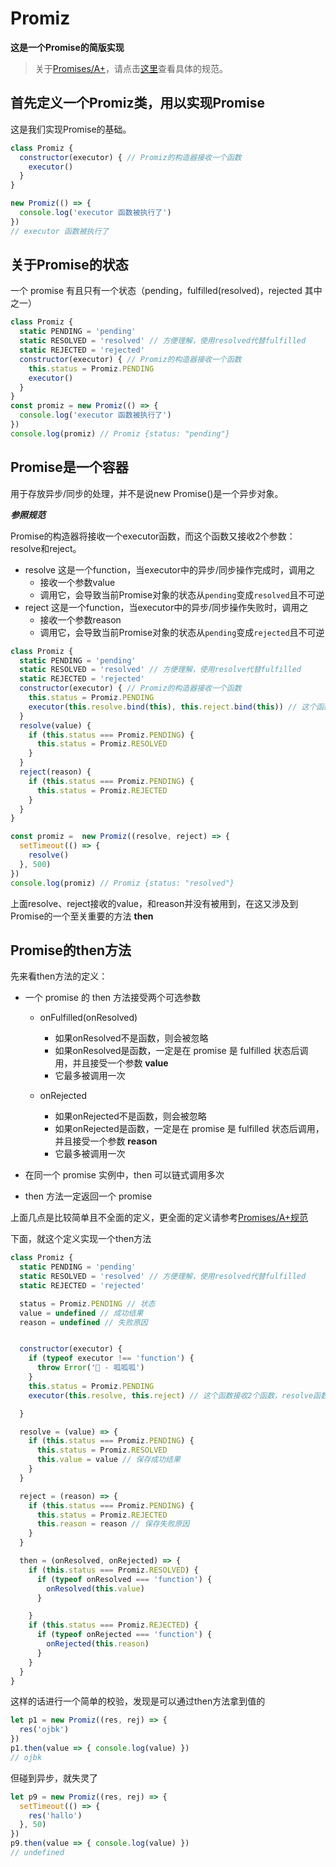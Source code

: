 # Promiz
**这是一个Promise的简版实现**
> 关于[Promises/A+](http://blog.vear.vip/2019/09/14/2019-09-14%20Promises%20A+%E8%A7%84%E8%8C%83/)，请点击[这里](http://blog.vear.vip/2019/09/14/2019-09-14%20Promises%20A+%E8%A7%84%E8%8C%83/)查看具体的规范。

## 首先定义一个Promiz类，用以实现Promise
这是我们实现Promise的基础。
```javascript
class Promiz {
  constructor(executor) { // Promiz的构造器接收一个函数
    executor() 
  }
}

new Promiz(() => {
  console.log('executor 函数被执行了')
})
// executor 函数被执行了
```
## 关于Promise的状态
一个 promise 有且只有一个状态（pending，fulfilled(resolved)，rejected 其中之一）
```javascript
class Promiz {
  static PENDING = 'pending'
  static RESOLVED = 'resolved' // 方便理解，使用resolved代替fulfilled
  static REJECTED = 'rejected'
  constructor(executor) { // Promiz的构造器接收一个函数
    this.status = Promiz.PENDING
    executor()
  }
}
const promiz = new Promiz(() => {
  console.log('executor 函数被执行了')
})
console.log(promiz) // Promiz {status: "pending"}
```

## Promise是一个容器
用于存放异步/同步的处理，并不是说new Promise()是一个异步对象。

***参照规范***

Promise的构造器将接收一个executor函数，而这个函数又接收2个参数：resolve和reject。
- resolve 这是一个function，当executor中的异步/同步操作完成时，调用之
  - 接收一个参数value
  - 调用它，会导致当前Promise对象的状态从`pending`变成`resolved`且不可逆
- reject 这是一个function，当executor中的异步/同步操作失败时，调用之
  - 接收一个参数reason
  - 调用它，会导致当前Promise对象的状态从`pending`变成`rejected`且不可逆
```javascript
class Promiz {
  static PENDING = 'pending'
  static RESOLVED = 'resolved' // 方便理解，使用resolve代替fulfilled
  static REJECTED = 'rejected'
  constructor(executor) { // Promiz的构造器接收一个函数
    this.status = Promiz.PENDING
    executor(this.resolve.bind(this), this.reject.bind(this)) // 这个函数接收2个函数，resolve函数在异步/同步操作成功时执行，reject函数在异步/同步操作失败时执行，具体由Promiz对象创建者来选择执行哪一个
  }
  resolve(value) {
    if (this.status === Promiz.PENDING) {
      this.status = Promiz.RESOLVED
    }
  }
  reject(reason) {
    if (this.status === Promiz.PENDING) {
      this.status = Promiz.REJECTED
    }
  }
}

const promiz =  new Promiz((resolve, reject) => {
  setTimeout(() => {
    resolve()
  }, 500)
})
console.log(promiz) // Promiz {status: "resolved"}
```
上面resolve、reject接收的value，和reason并没有被用到，在这又涉及到Promise的一个至关重要的方法 **then**

## Promise的then方法
先来看then方法的定义：

- 一个 promise 的 then 方法接受两个可选参数
  - onFulfilled(onResolved)
    - 如果onResolved不是函数，则会被忽略
    - 如果onResolved是函数，一定是在 promise 是 fulfilled 状态后调用，并且接受一个参数 **value**
    - 它最多被调用一次

  - onRejected
    - 如果onRejected不是函数，则会被忽略
    - 如果onRejected是函数，一定是在 promise 是 fulfilled 状态后调用，并且接受一个参数 **reason**
    - 它最多被调用一次

- 在同一个 promise 实例中，then 可以链式调用多次
- then 方法一定返回一个 promise

上面几点是比较简单且不全面的定义，更全面的定义请参考[Promises/A+规范](http://blog.vear.vip/2019/09/14/2019-09-14%20Promises%20A+%E8%A7%84%E8%8C%83/)

下面，就这个定义实现一个then方法
```javascript
class Promiz {
  static PENDING = 'pending'
  static RESOLVED = 'resolved' // 方便理解，使用resolved代替fulfilled
  static REJECTED = 'rejected'

  status = Promiz.PENDING // 状态
  value = undefined // 成功结果
  reason = undefined // 失败原因


  constructor(executor) {
    if (typeof executor !== 'function') {
      throw Error('🐸 - 呱呱呱')
    }
    this.status = Promiz.PENDING
    executor(this.resolve, this.reject) // 这个函数接收2个函数，resolve函数在异步/同步操作成功时执行，reject函数在异步/同步操作失败时执行，具体由Promiz对象创建者来选择执行哪一个

  }

  resolve = (value) => {
    if (this.status === Promiz.PENDING) {
      this.status = Promiz.RESOLVED
      this.value = value // 保存成功结果
    }
  }

  reject = (reason) => {
    if (this.status === Promiz.PENDING) {
      this.status = Promiz.REJECTED
      this.reason = reason // 保存失败原因
    }
  }

  then = (onResolved, onRejected) => {
    if (this.status === Promiz.RESOLVED) {
      if (typeof onResolved === 'function') {
        onResolved(this.value)
      }

    }
    if (this.status === Promiz.REJECTED) {
      if (typeof onRejected === 'function') {
        onRejected(this.reason)
      }
    }
  }
}
```

这样的话进行一个简单的校验，发现是可以通过then方法拿到值的
```javascript
let p1 = new Promiz((res, rej) => {
  res('ojbk')
})
p1.then(value => { console.log(value) })
// ojbk
```

但碰到异步，就失灵了
```javascript
let p9 = new Promiz((res, rej) => {
  setTimeout(() => {
    res('hallo')
  }, 50)
})
p9.then(value => { console.log(value) })
// undefined
```

